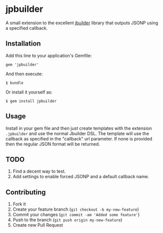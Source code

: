# jpbuilder

A small extension to the excellent [jbuilder](https://github.com/rails/jbuilder) library that outputs JSONP using a specified callback.

## Installation

Add this line to your application's Gemfile:

    gem 'jpbuilder'

And then execute:

    $ bundle

Or install it yourself as:

    $ gem install jpbuilder

## Usage

Install in your gem file and then just create templates with the extension `.jpbuilder` and use the normal Jbuilder DSL.  The template will use the callback as specified in the "callback" url parameter. If none is provided then the regular JSON format will be returned.

## TODO

1. Find a decent way to test.
2. Add settings to enable forced JSONP and a default callback name.

## Contributing

1. Fork it
2. Create your feature branch (`git checkout -b my-new-feature`)
3. Commit your changes (`git commit -am 'Added some feature'`)
4. Push to the branch (`git push origin my-new-feature`)
5. Create new Pull Request
